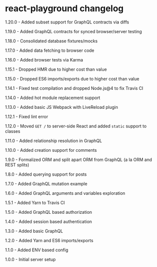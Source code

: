 # react-playground changelog
1.20.0 - Added subset support for GraphQL contracts via diffs

1.19.0 - Added GraphQL contracts for synced browser/server testing

1.18.0 - Consolidated database fixtures/mocks

1.17.0 - Added data fetching to browser code

1.16.0 - Added browser tests via Karma

1.15.1 - Dropped HMR due to higher cost than value

1.15.0 - Dropped ES6 imports/exports due to higher cost than value

1.14.1 - Fixed test compilation and dropped Node.js@4 to fix Travis CI

1.14.0 - Added hot module replacement support

1.13.0 - Added basic JS Webpack with LiveReload plugin

1.12.1 - Fixed lint error

1.12.0 - Moved `GET /` to server-side React and added `static` support to classes

1.11.0 - Added relationship resolution in GraphQL

1.10.0 - Added creation support for comments

1.9.0 - Formalized ORM and split apart ORM from GraphQL (a la ORM and REST splits)

1.8.0 - Added querying support for posts

1.7.0 - Added GraphQL mutation example

1.6.0 - Added GraphQL arguments and variables exploration

1.5.1 - Added Yarn to Travis CI

1.5.0 - Added GraphQL based authorization

1.4.0 - Added session based authentication

1.3.0 - Added basic GraphQL

1.2.0 - Added Yarn and ES6 imports/exports

1.1.0 - Added ENV based config

1.0.0 - Initial server setup
